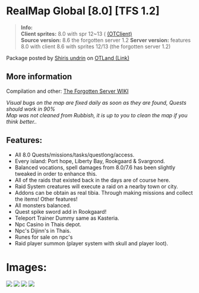 # RealMap Global [8.0] [TFS 1.2]

>  
> **Info:**  
> **Client sprites:** 8.0 with spr 12~13 ( [(OTClient)](https://github.com/Brunowots/OTClient-V8-Realmap)  
>**Source version:** 8.6 the forgotten server 1.2 
> **Server version:** features 8.0 with client 8.6 with sprites 12/13 (the forgotten server 1.2)
>  

Package posted by [Shiris undrin](----) on [OTLand (Link)](---)


## More information
Compilation and other: [The Forgotten Server WIKI](https://github.com/otland/forgottenserver/wiki)

_Visual bugs on the map are fixed daily as soon as they are found, Quests should work in 90%   
Map was not cleaned from Rubbish, it is up to you to clean the map if you think better.._

## Features:
- All 8.0 Quests/missions/tasks/questlong/access.  
- Every island: Port hope, Liberty Bay, Rookgaard & Svargrond.  
- Balanced vocations, spell damages from 8.0/7.6 has been slightly tweaked in order to enhance this.  
- All of the raids that existed back in the days are of course here.  
- Raid System creatures will execute a raid on a nearby town or city.  
- Addons can be obtain as real tibia. Through making missions and collect the items! Other features!  
- All monsters balanced.  
- Quest spike sword add in Rookgaard!  
- Teleport Trainer Dummy same as Kasteria.
- Npc Casino in Thais depot.
- Npc's Dijinn's in Thais.
- Runes for sale on npc's
- Raid player summon (player system with skull and player loot).



# **Images:**
![](---)
![](---)
![](---)
![](---)
